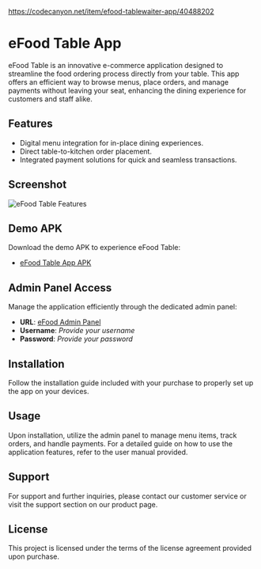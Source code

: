 https://codecanyon.net/item/efood-tablewaiter-app/40488202


# eFood Table App

eFood Table is an innovative e-commerce application designed to streamline the food ordering process directly from your table. This app offers an efficient way to browse menus, place orders, and manage payments without leaving your seat, enhancing the dining experience for customers and staff alike.

## Features

- Digital menu integration for in-place dining experiences.
- Direct table-to-kitchen order placement.
- Integrated payment solutions for quick and seamless transactions.

## Screenshot

![eFood Table Features](https://camo.envatousercontent.com/99be7e4c1b9372dc5ddba3e80fc64fe843dc8bd5/68747470733a2f2f666972656261736573746f726167652e676f6f676c65617069732e636f6d2f76302f622f73697876616c6c792d65636f6d6d657263652e61707073706f742e636f6d2f6f2f44656d616e6469756d2532467461626c6525323061707025324665466f6f642532305461626c652532304170702532304665617475726525323042616e6e6572253230312e706e673f616c743d6d6564696126746f6b656e3d34643030326562322d656563382d346530622d383835322d343164653731343166386364)

## Demo APK

Download the demo APK to experience eFood Table:
- [eFood Table App APK](https://6am-storage.sgp1.digitaloceanspaces.com/Demo-APK/eFood/V11.1/eFood%20Table%20V1.7.apk)

## Admin Panel Access

Manage the application efficiently through the dedicated admin panel:
- **URL**: [eFood Admin Panel](https://efood-admin.6amtech.com/admin/auth/login)
- **Username**: *Provide your username*
- **Password**: *Provide your password*

## Installation

Follow the installation guide included with your purchase to properly set up the app on your devices.

## Usage

Upon installation, utilize the admin panel to manage menu items, track orders, and handle payments. For a detailed guide on how to use the application features, refer to the user manual provided.

## Support

For support and further inquiries, please contact our customer service or visit the support section on our product page.

## License

This project is licensed under the terms of the license agreement provided upon purchase.
